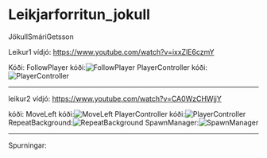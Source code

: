 # Leikjarforritun_jokull
JökullSmáriGetsson

Leikur1 vídjó: https://www.youtube.com/watch?v=ixxZlE6czmY

Kóði:
FollowPlayer kóði:![FollowPlayer](https://github.com/jokullsmari/Leikjarforritun_jokull/assets/36273431/4ef09291-52f9-4682-a20b-e930ec6a2c9a)
PlayerController kóði:![PlayerController](https://github.com/jokullsmari/Leikjarforritun_jokull/assets/36273431/44a91853-f81e-435a-8bf1-7f1ee099131e)

----------------------------------------------------------

leikur2 vídjó: https://www.youtube.com/watch?v=CA0WzCHWjjY

kóði:
MoveLeft kóði:![MoveLeft](https://github.com/jokullsmari/Leikjarforritun_jokull/assets/36273431/653d12e7-635a-4c39-b0f8-befd198bf140)
PlayerController kóði:![PlayerController](https://github.com/jokullsmari/Leikjarforritun_jokull/assets/36273431/ecb927c0-8950-4929-9930-a6b850e66ab4)
RepeatBackground:![RepeatBackground](https://github.com/jokullsmari/Leikjarforritun_jokull/assets/36273431/b9de1e51-01ad-483d-bd49-4d6ecb79ff9c)
SpawnManager:![SpawnManager](https://github.com/jokullsmari/Leikjarforritun_jokull/assets/36273431/7a304f90-a817-49a0-b0d1-1301035a0f2a)

----------------------------------------------------------


Spurningar:
